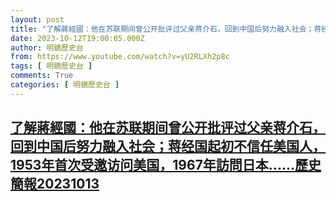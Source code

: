 ```yaml
---
layout: post
title: "了解蔣經國：他在苏联期间曾公开批评过父亲蒋介石，回到中国后努力融入社会；蒋经国起初不信任美国人，1953年首次受邀访问美国，1967年訪問日本...歷史簡報20231013"
date: 2023-10-12T19:00:05.000Z
author: 明鏡歷史台
from: https://www.youtube.com/watch?v=yU2RLXh2p8c
tags: [ 明鏡歷史台 ]
comments: True
categories: [ 明鏡歷史台 ]
---
```

<!--1697137205000-->
[了解蔣經國：他在苏联期间曾公开批评过父亲蒋介石，回到中国后努力融入社会；蒋经国起初不信任美国人，1953年首次受邀访问美国，1967年訪問日本......歷史簡報20231013](https://www.youtube.com/watch?v=yU2RLXh2p8c)
------

<div>

</div>
